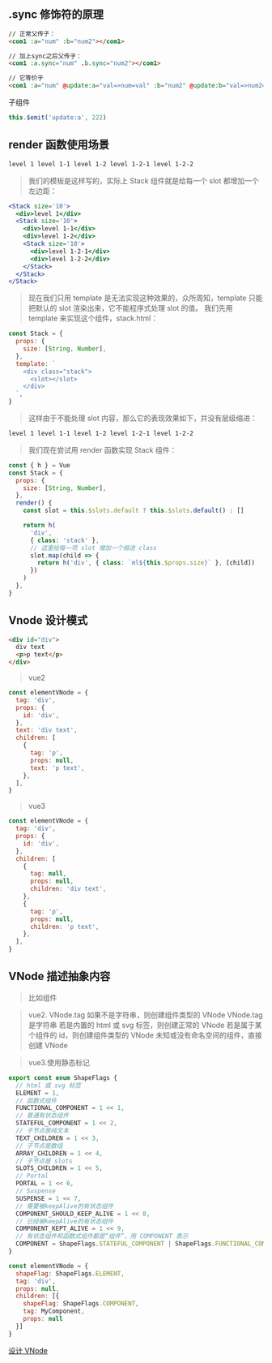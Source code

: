 <!--
 * @Author: lcz
 * @Date: 2021-12-14 09:40:52
 * @LastEditTime: 2021-12-17 14:57:16
 * @LastEditors: Please set LastEditors
 * @Description: 打开koroFileHeader查看配置 进行设置: https://github.com/OBKoro1/koro1FileHeader/wiki/%E9%85%8D%E7%BD%AE
 * @FilePath: \lcz_document\docs\questions\vue.md
-->

## .sync 修饰符的原理

```html
// 正常父传子：
<com1 :a="num" :b="num2"></com1>

// 加上sync之后父传子：
<com1 :a.sync="num" .b.sync="num2"></com1>

// 它等价于
<com1 :a="num" @update:a="val=>num=val" :b="num2" @update:b="val=>num2=val"></com1>
```

子组件

```js
this.$emit('update:a', 222)
```

## render 函数使用场景

```html
level 1 level 1-1 level 1-2 level 1-2-1 level 1-2-2
```

> 我们的模板是这样写的，实际上 Stack 组件就是给每一个 slot 都增加一个左边距：

```jsx
<Stack size='10'>
  <div>level 1</div>
  <Stack size='10'>
    <div>level 1-1</div>
    <div>level 1-2</div>
    <Stack size='10'>
      <div>level 1-2-1</div>
      <div>level 1-2-2</div>
    </Stack>
  </Stack>
</Stack>
```

> 现在我们只用 template 是无法实现这种效果的，众所周知，template 只能把默认的 slot 渲染出来，它不能程序式处理 slot 的值。
> 我们先用 template 来实现这个组件，stack.html：

```jsx
const Stack = {
  props: {
    size: [String, Number],
  },
  template: `
    <div class="stack">
      <slot></slot>
    </div>
  `,
}
```

> 这样由于不能处理 slot 内容，那么它的表现效果如下，并没有层级缩进：

```html
level 1 level 1-1 level 1-2 level 1-2-1 level 1-2-2
```

> 我们现在尝试用 render 函数实现 Stack 组件：

```jsx
const { h } = Vue
const Stack = {
  props: {
    size: [String, Number],
  },
  render() {
    const slot = this.$slots.default ? this.$slots.default() : []

    return h(
      'div',
      { class: 'stack' },
      // 这里给每一项 slot 增加一个缩进 class
      slot.map(child => {
        return h('div', { class: `ml${this.$props.size}` }, [child])
      })
    )
  },
}
```

## Vnode 设计模式

```html
<div id="div">
  div text
  <p>p text</p>
</div>
```

> vue2

```js
const elementVNode = {
  tag: 'div',
  props: {
    id: 'div',
  },
  text: 'div text',
  children: [
    {
      tag: 'p',
      props: null,
      text: 'p text',
    },
  ],
}
```

> vue3

```js
const elementVNode = {
  tag: 'div',
  props: {
    id: 'div',
  },
  children: [
    {
      tag: null,
      props: null,
      children: 'div text',
    },
    {
      tag: 'p',
      props: null,
      children: 'p text',
    },
  ],
}
```

## VNode 描述抽象内容

> 比如组件

> vue2.
> VNode.tag 如果不是字符串，则创建组件类型的 VNode
> VNode.tag 是字符串
> 若是内置的 html 或 svg 标签，则创建正常的 VNode
> 若是属于某个组件的 id，则创建组件类型的 VNode
> 未知或没有命名空间的组件，直接创建 VNode

> vue3.使用静态标记

```js
export const enum ShapeFlags {
  // html 或 svg 标签
  ELEMENT = 1,
  // 函数式组件
  FUNCTIONAL_COMPONENT = 1 << 1,
  // 普通有状态组件
  STATEFUL_COMPONENT = 1 << 2,
  // 子节点是纯文本
  TEXT_CHILDREN = 1 << 3,
  // 子节点是数组
  ARRAY_CHILDREN = 1 << 4,
  // 子节点是 slots
  SLOTS_CHILDREN = 1 << 5,
  // Portal
  PORTAL = 1 << 6,
  // Suspense
  SUSPENSE = 1 << 7,
  // 需要被keepAlive的有状态组件
  COMPONENT_SHOULD_KEEP_ALIVE = 1 << 8,
  // 已经被keepAlive的有状态组件
  COMPONENT_KEPT_ALIVE = 1 << 9,
  // 有状态组件和函数式组件都是“组件”，用 COMPONENT 表示
  COMPONENT = ShapeFlags.STATEFUL_COMPONENT | ShapeFlags.FUNCTIONAL_COMPONENT
}
```
```js
const elementVNode = {
  shapeFlag: ShapeFlags.ELEMENT,
  tag: 'div',
  props: null,
  children: [{
    shapeFlag: ShapeFlags.COMPONENT,
    tag: MyComponent,
    props: null
  }]
}
```
[设计 VNode](https://github.com/natee/build-your-own-vue-next/blob/master/course/chapter3/2.VNODE.md)